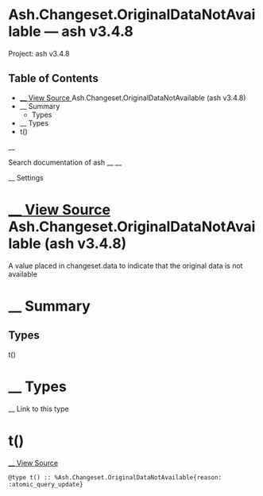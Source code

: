 # Ash.Changeset.OriginalDataNotAvailable — ash v3.4.8

Project: ash v3.4.8

## Table of Contents

- [ __ View Source ](external_link) Ash.Changeset.OriginalDataNotAvailable (ash v3.4.8)
- __ Summary
  - Types
- __ Types
- t()

__

Search documentation of ash __ __

__ Settings

#  [ __ View Source ](external_link) Ash.Changeset.OriginalDataNotAvailable (ash v3.4.8)

A value placed in changeset.data to indicate that the original data is not available

#  __ Summary

##  Types

t()

#  __ Types

__ Link to this type

# t()

[ __ View Source ](external_link)
    
    
    @type t() :: %Ash.Changeset.OriginalDataNotAvailable{reason: :atomic_query_update}
